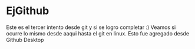 # EjGithub
Este es el tercer intento desde git y si se logro completar :)
Veamos si ocurre lo mismo desde aaqui hasta el git en linux.
Esto fue agregado desde Github Desktop
